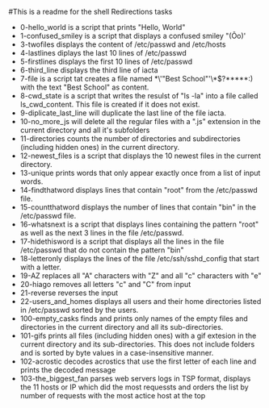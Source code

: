 #This is a readme for the shell Redirections tasks

* 0-hello_world is a script that prints "Hello, World"
* 1-confused_smiley is  a script that displays a confused smiley "(Ôo)'
* 3-twofiles displays the content of /etc/passwd and /etc/hosts
* 4-lastlines diplays the last 10 lines of /etc/passwd
* 5-firstlines displays the first 10 lines of /etc/passwd
* 6-third_line displays the third line of iacta
* 7-file is a script tat creates a file named \*\\'"Best School"\'\\*$\?\*\*\*\*\*:) with the text "Best School" as content.
* 8-cwd_state is a script that writes the resulst of "ls -la" into a file called ls_cwd_content. This file is created if it does not exist.
* 9-diplicate_last_line will duplicate the last line of the file iacta.
* 10-no_more_js will delete all the regular files with a ".js" extension in the current directory and all it's subfolders
* 11-directories counts the number of directories and subdirectories (including hidden ones) in the current directory.
* 12-newest_files is a script that displays the 10 newest files in the current directory.
* 13-unique prints words that only appear exactly once from a list of input words.
* 14-findthatword displays lines that contain "root" from the /etc/passwd file.
* 15-countthatword displays the number of lines that contain "bin" in the /etc/passwd file.
* 16-whatsnext is a script that displays lines containing the pattern "root" as well as the next 3 lines in the file /etc/passwd.
* 17-hidethisword is a script that displays all the lines in the file /etc/passwd that do not contain the pattern "bin"
* 18-letteronly displays the lines of the file /etc/ssh/sshd_config that start with a letter.
* 19-AZ replaces all "A" characters with "Z" and all "c" characters with "e"
* 20-hiago removes all letters "c" and "C" from input
* 21-reverse reverses the input
* 22-users_and_homes displays all users and their home directories listed in /etc/passwd sorted by the users.
* 100-empty_casks finds and prints only names of the empty files and directories in the current directory and all its sub-directories.
* 101-gifs prints all files (including hidden ones) with a gif extesion in the current directory and its sub-directories. This does not include folders and is sorted by byte values in a case-insensitive manner.
* 102-acrostic decodes acrostics that use the first letter of each line and prints the decoded message
* 103-the_biggest_fan parses web servers logs in TSP format, displays the 11 hosts or IP which did the most requessts and orders the list by number of requests with the most actice host at the top
